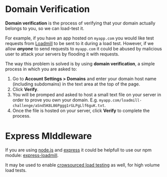 # Domain Verification

**Domain verification** is the process of verifying that your domain actually belongs to you, so we can load-test it.

For example, if you have an app hosted on `myapp.com` you would like test requests from [Loadmill](https://www.loadmill.com) to be sent to it during a load test. However, if we allow _**anyone**_ to send requests to `myapp.com` it could be abused by malicious user to attack your servers by flooding it with requests.

The way this problem is solved is by using **domain verification**, a simple process in which you are asked to:

1. Go to **Account Settings &gt; Domains** and enter your domain host name \(including subdomains\) in the text area at the top of the page.
2. Click **Verify**.
3. You will be promped and asked to host a small text file on your server in order to prove you own your domain. E.g. `myapp.com/loadmill-challenge/aSnd5K8L86Pggg1rGLPgLlf6guK.txt`.
4. Once the file is hosted on your server, click **Verify** to complete the process.

# Express MIddleware

If you are using [node.js](https://nodejs.org) and [express](https://expressjs.com) it could be helpfull to use our npm module: [express-loadmill](https://www.npmjs.com/package/express-loadmill).

It may be used to enable [crowsourced load testing](testing-with-cors.html) as well, for high volume load tests.



